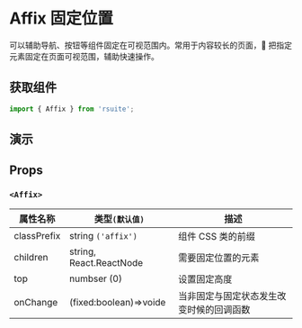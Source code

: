 # Affix 固定位置

可以辅助导航、按钮等组件固定在可视范围内。常用于内容较长的页面， 把指定元素固定在页面可视范围，辅助快速操作。

## 获取组件

```js
import { Affix } from 'rsuite';
```

## 演示

<!--{demo}-->

## Props

### `<Affix>`

| 属性名称    | 类型`(默认值)`          | 描述                                     |
| ----------- | ----------------------- | ---------------------------------------- |
| classPrefix | string `('affix')`      | 组件 CSS 类的前缀                        |
| children    | string, React.ReactNode | 需要固定位置的元素                       |
| top         | numbser (0)             | 设置固定高度                             |
| onChange    | (fixed:boolean)=>voide  | 当非固定与固定状态发生改变时候的回调函数 |
